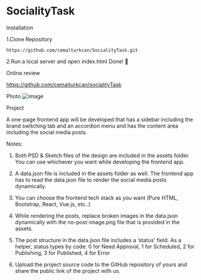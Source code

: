 # SocialityTask

Installation

1.Clone Repository

```
https://github.com/cemalturkcan/SocialityTask.git
```

2.Run a local server and open index.html Done! 🎉

Online review

https://github.com/cemalturkcan/socialityTask


Photo
![image](https://user-images.githubusercontent.com/101227219/194868931-5fd51581-02cc-493c-8a23-87e09b6a3409.png)


Project

A one-page frontend app will be developed that has a sidebar including the brand switching tab and an accordion menu and has the content area including the social media posts. 

Notes:

1) Both PSD & Sketch files of the design are included in the assets folder. You can use whichever you want while developing the frontend app.

2) A data.json file is included in the assets folder as well. The frontend app has to read the data.json file to render the social media posts dynamically.

3) You can choose the frontend tech stack as you want (Pure HTML, Bootstrap, React, Vue.js, etc..)

4) While rendering the posts, replace broken images in the data.json dynamically with the no-post-image.png file that is provided in the assets.

5) The post structure in the data.json file includes a ‘status’ field. As a helper, status types by code: 0 for Need Approval, 1 for Scheduled, 2 for Publishing, 3 for Published, 4 for Error

6) Upload the project source code to the GitHub repository of yours and share the public link of the project with us.
